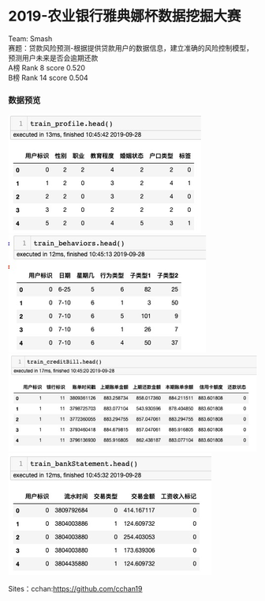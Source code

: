 # 2019-农业银行雅典娜杯数据挖掘大赛
Team: Smash\
赛题：贷款风险预测-根据提供贷款用户的数据信息，建立准确的风险控制模型，预测用户未来是否会逾期还款\
A榜 Rank 8 score 0.520\
B榜 Rank 14 score 0.504

### 数据预览
![image](images/train_profile.jpeg)
![image](images/train_behaviors.jpeg)
![image](images/train_creditBill.jpeg)
![image](images/train_bankStatement.jpeg)

Sites：cchan:https://github.com/cchan19
